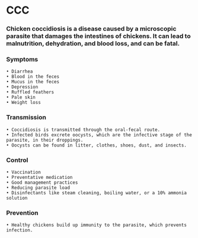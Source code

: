 # CCC
### Chicken coccidiosis is a disease caused by a microscopic parasite that damages the intestines of chickens. It can lead to malnutrition, dehydration, and blood loss, and can be fatal.

### Symptoms
    • Diarrhea 
    • Blood in the feces 
    • Mucus in the feces 
    • Depression 
    • Ruffled feathers 
    • Pale skin 
    • Weight loss 

### Transmission
    • Coccidiosis is transmitted through the oral-fecal route.
    • Infected birds excrete oocysts, which are the infective stage of the parasite, in their droppings.
    • Oocysts can be found in litter, clothes, shoes, dust, and insects.

### Control
    • Vaccination 
    • Preventative medication 
    • Good management practices 
    • Reducing parasite load 
    • Disinfectants like steam cleaning, boiling water, or a 10% ammonia solution 

### Prevention
    • Healthy chickens build up immunity to the parasite, which prevents infection. 
